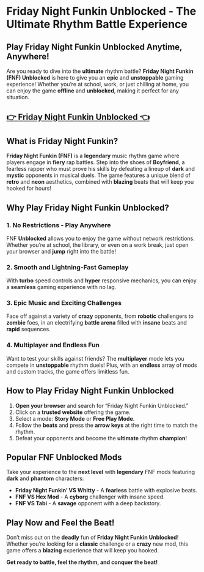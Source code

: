 # Friday Night Funkin Unblocked - The Ultimate Rhythm Battle Experience

## Play Friday Night Funkin Unblocked Anytime, Anywhere!
Are you ready to dive into the **ultimate** rhythm battle? **Friday Night Funkin (FNF) Unblocked** is here to give you an **epic** and **unstoppable** gaming experience! Whether you’re at school, work, or just chilling at home, you can enjoy the game **offline** and **unblocked**, making it perfect for any situation.

## <a href="https://izigames.net/">👉 Friday Night Funkin Unblocked 👈</a>

## What is Friday Night Funkin?
**Friday Night Funkin (FNF)** is a **legendary** music rhythm game where players engage in **fiery** rap battles. Step into the shoes of **Boyfriend**, a fearless rapper who must prove his skills by defeating a lineup of **dark** and **mystic** opponents in musical duels. The game features a unique blend of **retro** and **neon** aesthetics, combined with **blazing** beats that will keep you hooked for hours!

## Why Play Friday Night Funkin Unblocked?
### 1. **No Restrictions - Play Anywhere**
FNF **Unblocked** allows you to enjoy the game without network restrictions. Whether you’re at school, the library, or even on a work break, just open your browser and **jump** right into the battle!

### 2. **Smooth and Lightning-Fast Gameplay**
With **turbo** speed controls and **hyper** responsive mechanics, you can enjoy a **seamless** gaming experience with no lag.

### 3. **Epic Music and Exciting Challenges**
Face off against a variety of **crazy** opponents, from **robotic** challengers to **zombie** foes, in an electrifying **battle arena** filled with **insane** beats and **rapid** sequences.

### 4. **Multiplayer and Endless Fun**
Want to test your skills against friends? The **multiplayer** mode lets you compete in **unstoppable** rhythm duels! Plus, with an **endless** array of mods and custom tracks, the game offers limitless fun.

## How to Play Friday Night Funkin Unblocked
1. **Open your browser** and search for “Friday Night Funkin Unblocked.”
2. Click on a **trusted website** offering the game.
3. Select a mode: **Story Mode** or **Free Play Mode**.
4. Follow the **beats** and press the **arrow keys** at the right time to match the rhythm.
5. Defeat your opponents and become the **ultimate** rhythm **champion**!

## Popular FNF Unblocked Mods
Take your experience to the **next level** with **legendary** FNF mods featuring **dark** and **phantom** characters:
- **Friday Night Funkin’ VS Whitty** - A **fearless** battle with explosive beats.
- **FNF VS Hex Mod** - A **cyborg** challenger with insane speed.
- **FNF VS Tabi** - A **savage** opponent with a deep backstory.

## Play Now and Feel the Beat!
Don’t miss out on the **deadly** fun of **Friday Night Funkin Unblocked**! Whether you’re looking for a **classic** challenge or a **crazy** new mod, this game offers a **blazing** experience that will keep you hooked.

**Get ready to battle, feel the rhythm, and conquer the beat!**

